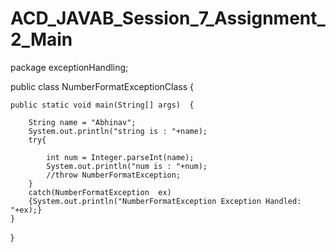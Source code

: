 # ACD_JAVAB_Session_7_Assignment_2_Main

package exceptionHandling;

public class NumberFormatExceptionClass {


	public static void main(String[] args)  {
		
		String name = "Abhinav";
		System.out.println("string is : "+name);
		try{
			
			int num = Integer.parseInt(name);
			System.out.println("num is : "+num);
			//throw NumberFormatException;
		}
		catch(NumberFormatException  ex)
		{System.out.println("NumberFormatException Exception Handled: "+ex);}  
	}

}
